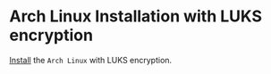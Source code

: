 # Arch Linux Installation with LUKS encryption

[Install](https://github.com/saravanan30erd/Arch-Linux-Installation-with-LUKS) the `Arch Linux` with LUKS encryption.
